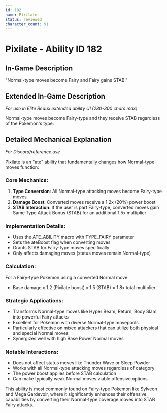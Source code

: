 ```yaml
---
id: 182
name: Pixilate
status: reviewed
character_count: 91
---
```


# Pixilate - Ability ID 182

## In-Game Description
"Normal-type moves become Fairy and Fairy gains STAB."

## Extended In-Game Description
*For use in Elite Redux extended ability UI (280-300 chars max)*

Normal-type moves become Fairy-type and they receive STAB regardless of the Pokemon's type.

## Detailed Mechanical Explanation
*For Discord/reference use*

Pixilate is an "ate" ability that fundamentally changes how Normal-type moves function:

### Core Mechanics:
1. **Type Conversion**: All Normal-type attacking moves become Fairy-type moves
2. **Damage Boost**: Converted moves receive a 1.2x (20%) power boost
3. **STAB Interaction**: If the user is part Fairy-type, converted moves gain Same Type Attack Bonus (STAB) for an additional 1.5x multiplier

### Implementation Details:
- Uses the ATE_ABILITY macro with TYPE_FAIRY parameter
- Sets the ateBoost flag when converting moves
- Grants STAB for Fairy-type moves specifically
- Only affects damaging moves (status moves remain Normal-type)

### Calculation:
For a Fairy-type Pokemon using a converted Normal move:
- Base damage x 1.2 (Pixilate boost) x 1.5 (STAB) = 1.8x total multiplier

### Strategic Applications:
- Transforms Normal-type moves like Hyper Beam, Return, Body Slam into powerful Fairy attacks
- Excellent for Pokemon with diverse Normal-type movepools
- Particularly effective on mixed attackers that can utilize both physical and special Normal moves
- Synergizes well with high Base Power Normal moves

### Notable Interactions:
- Does not affect status moves like Thunder Wave or Sleep Powder
- Works with all Normal-type attacking moves regardless of category
- The power boost applies before STAB calculation
- Can make typically weak Normal moves viable offensive options

This ability is most commonly found on Fairy-type Pokemon like Sylveon and Mega Gardevoir, where it significantly enhances their offensive capabilities by converting their Normal-type coverage moves into STAB Fairy attacks.
